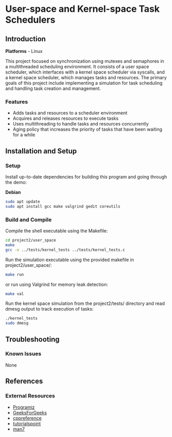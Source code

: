 # User-space and Kernel-space Task Schedulers

## Introduction
**Platforms** - Linux

This project focused on synchronization using mutexes and semaphores in a multithreaded scheduling environment. It consists of a user space scheduler, which interfaces with a kernel space scheduler via syscalls, and a kernel space scheduler, which manages tasks and resources. The primary goals of this project include implementing a simulation for task scheduling and handling task creation and management.

### Features
* Adds tasks and resources to a scheduler environment
* Acquires and releases resources to execute tasks
* Uses multithreading to handle tasks and resources concurrently
* Aging policy that increases the priority of tasks that have been waiting for a while


## Installation and Setup
### Setup

Install up-to-date dependencies for building this program and going through the demo:

**Debian**
```bash
sudo apt update
sudo apt install gcc make valgrind gedit coreutils
```

### Build and Compile
Compile the shell executable using the Makefile:
```bash
cd project2/user_space
make
gcc -o ../tests/kernel_tests ../tests/kernel_tests.c
```
Run the simulation executable using the provided makefile in project2/user_space/:
```bash
make run
```
or run using Valgrind for memory leak detection:
```bash
make val
```
Run the kernel space simulation from the project2/tests/ directory and read dmesg output to track execution of tasks:
```bash
./kernel_tests
sudo dmesg
```

## Troubleshooting
### Known Issues
None

## References
### External Resources
* [Programiz](https://www.programiz.com/)
* [GeeksForGeeks](https://www.geeksforgeeks.org/)
* [cppreference](https://en.cppreference.com/) 
* [tutorialspoint](https://www.tutorialspoint.com/)
* [man7](https://www.man7.org/)

